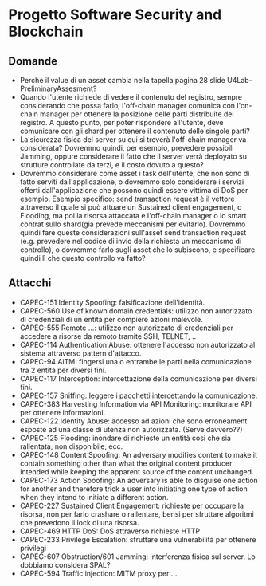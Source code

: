 # Progetto Software Security and Blockchain 

## Domande

- Perchè il value di un asset cambia nella tapella pagina 28 slide U4Lab-PreliminaryAssesment?
- Quando l'utente richiede di vedere il contenuto del registro, sempre considerando che possa farlo, l'off-chain manager comunica con l'on-chain manager per ottenere la posizione delle parti distribuite del registro. A questo punto, per poter rispondere all'utente, deve comunicare con gli shard per ottenere il contenuto delle singole parti?
- La sicurezza fisica del server su cui si troverà l'off-chain manager va considerata? Dovremmo quindi, per esempio, prevedere possibili Jamming, oppure considerare il fatto che il server verrà deployato su strutture controllate da terzi, e il costo dovuto a questo?
- Dovremmo considerare come asset i task dell'utente, che non sono di fatto serviti dall'applicazione, o dovremmo solo considerare i servizi offerti dall'applicazione che possono quindi essere vittima di DoS per esempio. Esempio specifico: send transaction request è il vettore attraverso il quale si può attuare un Sustained client engagement, o Flooding, ma poi la risorsa attaccata è l'off-chain manager o lo smart contrat sullo shard(gia prevede meccanismi per evitarlo). Dovremmo quindi fare queste considerazioni sull'asset send transaction request (e.g. prevedere nel codice di invio della richiesta un meccanismo di controllo), o dovremmo farlo sugli asset che lo subiscono, e specificare quindi lì che questo controllo va fatto?

## Attacchi


- CAPEC-151 Identity Spoofing: falsificazione dell'identità.
- CAPEC-560 Use of known domain credentials: utilizzo non autorizzato di credenziali di un entità per compiere azioni malevole.
- CAPEC-555 Remote ...: utilizzo non autorizzato di credenziali per accedere a risorse da remoto tramite SSH, TELNET, ..
- CAPEC-114 Authentication Abuse: ottenere l'accesso non autorizzato al sistema attraverso pattern d'attacco.
- CAPEC-94 AiTM: fingersi una o entrambe le parti nella comunicazione tra 2 entità per diversi fini.
- CAPEC-117 Interception: intercettazione della comunicazione per diversi fini.
- CAPEC-157 Sniffing: leggere i pacchetti intercettando la comunicazione.
- CAPEC-383 Harvesting Information via API Monitoring: monitorare API per ottenere informazioni.
- CAPEC-122 Identity Abuse: accesso ad azioni che sono erroneament esposte ad una classe di utenza non autorizzata. (Serve davvero??)
- CAPEC-125 Flooding: inondare di richieste un entità cosi che sia rallentata, non disponibile, ecc.
- CAPEC-148 Content Spoofing: An adversary modifies content to make it contain something other than what the original content producer intended while keeping the apparent source of the content unchanged.
- CAPEC-173 Action Spoofing: An adversary is able to disguise one action for another and therefore trick a user into initiating one type of action when they intend to initiate a different action.
- CAPEC-227 Sustained Client Engagement: richieste per occupare la risorsa, non per farlo crashare o rallentare, bensi per sfruttare algoritmi che prevedono il lock di una risorsa.
- CAPEC-469 HTTP DoS: DoS attraverso richieste HTTP
- CAPEC-233 Privilege Escalation: sfruttare una vulnerabilità per ottenere privilegi
- CAPEC-607 Obstruction/601 Jamming: interferenza fisica sul server. Lo dobbiamo considera SPAL?
- CAPEC-594 Traffic injection: MITM proxy per ...
